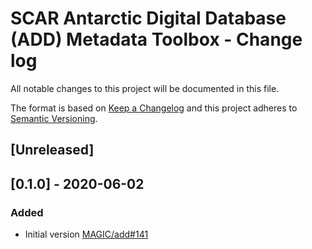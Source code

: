 # SCAR Antarctic Digital Database (ADD) Metadata Toolbox - Change log

All notable changes to this project will be documented in this file.

The format is based on [Keep a Changelog](http://keepachangelog.com/en/1.0.0/)
and this project adheres to [Semantic Versioning](http://semver.org/spec/v2.0.0.html).

## [Unreleased]

## [0.1.0] - 2020-06-02

### Added

* Initial version [MAGIC/add#141](https://gitlab.data.bas.ac.uk/MAGIC/add/issues/141)
